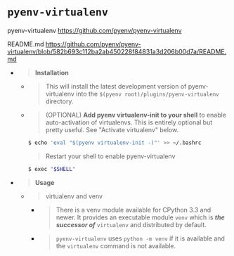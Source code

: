 
# `pyenv-virtualenv`

pyenv-virtualenv https://github.com/pyenv/pyenv-virtualenv

README.md https://github.com/pyenv/pyenv-virtualenv/blob/582b693c112ba2ab450228f84831a3d206b00d7a/README.md
- > **Installation**
  * > This will install the latest development version of pyenv-virtualenv into the `$(pyenv root)/plugins/pyenv-virtualenv` directory.  
  * > (OPTIONAL) **Add pyenv virtualenv-init to your shell** to enable auto-activation of virtualenvs. This is entirely optional but pretty useful. See "Activate virtualenv" below.
    ```sh
    $ echo 'eval "$(pyenv virtualenv-init -)"' >> ~/.bashrc
    ```
    > Restart your shell to enable pyenv-virtualenv
    ```sh
    $ exec "$SHELL"
    ```
- > **Usage**
  * > virtualenv and venv
    + > There is a venv module available for CPython 3.3 and newer. It provides an executable module `venv` which is ***the successor of*** `virtualenv` and distributed by default.
    + > `pyenv-virtualenv` uses `python -m venv` if it is available and the `virtualenv` command is not available.

